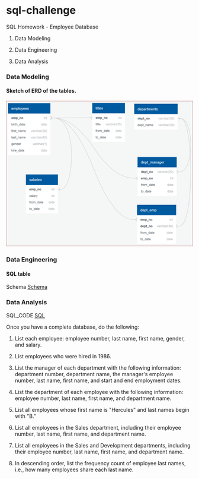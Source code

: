 # sql-challenge
SQL Homework - Employee Database

1. Data Modeling

2. Data Engineering

3. Data Analysis


### Data Modeling

#### Sketch of ERD of the tables.
![ERD](ERD.png)

### Data Engineering


#### SQL table
Schema [Schema](https://github.com/GiovanniLeonardo/sql-challenge/blob/master/sql_code.sql/)

### Data Analysis
SQL_CODE [SQL](https://github.com/GiovanniLeonardo/sql-challenge/blob/master/table_schema.sql/)

Once you have a complete database, do the following:

1. List each employee: employee number, last name, first name, gender, and salary.

2. List employees who were hired in 1986.

3. List the manager of each department with the following information: department number, department name, the manager's employee number, last name, first name, and start and end employment dates.

4. List the department of each employee with the following information: employee number, last name, first name, and department name.

5. List all employees whose first name is "Hercules" and last names begin with "B."

6. List all employees in the Sales department, including their employee number, last name, first name, and department name.

7. List all employees in the Sales and Development departments, including their employee number, last name, first name, and department name.

8. In descending order, list the frequency count of employee last names, i.e., how many employees share each last name.
